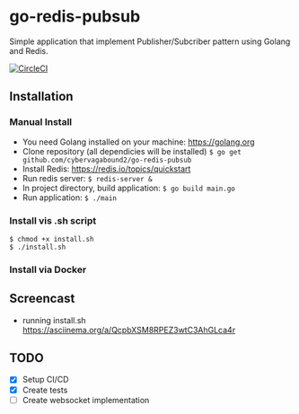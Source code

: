 # go-redis-pubsub
Simple application that implement Publisher/Subcriber pattern using Golang and Redis.  

[![CircleCI](https://circleci.com/gh/cybervagabound2/go-redis-pubsub/tree/master.svg?style=svg)](https://circleci.com/gh/cybervagabound2/go-redis-pubsub/tree/master)
## Installation

### Manual Install
- You need Golang installed on your machine:
https://golang.org
- Clone repository (all dependicies will be installed)
`$ go get github.com/cybervagabound2/go-redis-pubsub`
- Install Redis: https://redis.io/topics/quickstart
- Run redis server:
`$ redis-server &`
- In project directory, build application:
`$ go build main.go`
- Run application:
`$ ./main`

### Install vis .sh script
`$ chmod +x install.sh`  
`$ ./install.sh`

### Install via Docker

## Screencast
- running install.sh
https://asciinema.org/a/QcpbXSM8RPEZ3wtC3AhGLca4r
## TODO
- [x] Setup CI/CD
- [x] Create tests
- [ ] Create websocket implementation
